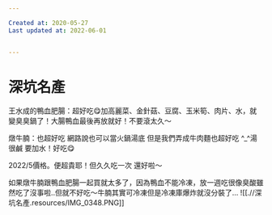 ```yaml
---

Created at: 2020-05-27
Last updated at: 2022-06-01


---
```


# 深坑名產


王水成的鴨血肥腸：超好吃😋加高麗菜、金針菇、豆腐、玉米筍、肉片、水，就變臭臭鍋了！大腸鴨血最後再放就好！不要滾太久～

燉牛腩：也超好吃 網路說也可以當火鍋湯底 但是我們弄成牛肉麵也超好吃 ^\_^湯很鹹 要加水！好吃😋

2022/5價格。便超貴耶！但久久吃一次 還好啦～

如果燉牛腩跟鴨血肥腸一起買就太多了，因為鴨血不能冷凍，放一週吃很像臭酸雖然吃了沒事啦..但就不好吃～牛腩其實可冷凍但是冷凍庫爆炸就沒分裝了…
![[.//深坑名產.resources/IMG_0348.PNG]]

